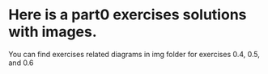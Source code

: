 # Here is a part0 exercises solutions with images.

You can find exercises related diagrams in img folder for exercises 0.4, 0.5, and 0.6
